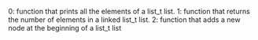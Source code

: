 0: function that prints all the elements of a list_t list.
1: function that returns the number of elements in a linked list_t list.
2: function that adds a new node at the beginning of a list_t list
